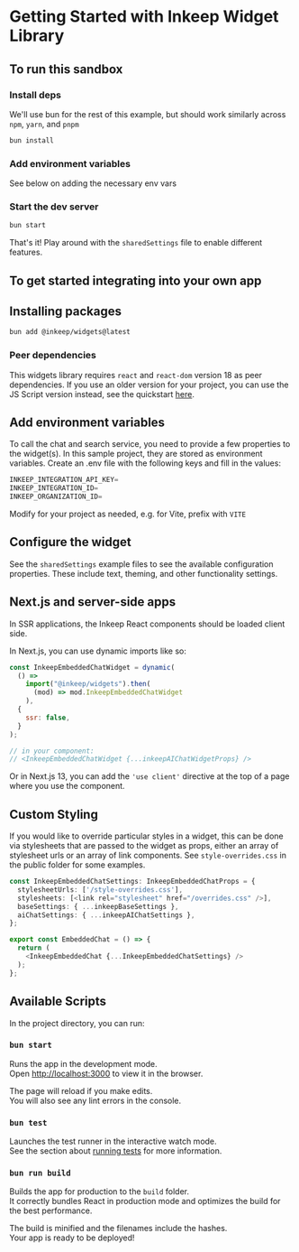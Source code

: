 # Getting Started with Inkeep Widget Library

## To run this sandbox

### Install deps

We'll use bun for the rest of this example, but should work similarly across `npm`, `yarn`, and `pnpm`

``` bash
bun install
```


### Add environment variables

See below on adding the necessary env vars

### Start the dev server

``` bash
bun start
```

That's it! Play around with the `sharedSettings` file to enable different features.

## To get started integrating into your own app

## Installing packages

``` bash
bun add @inkeep/widgets@latest
```

### Peer dependencies

This widgets library requires `react` and `react-dom` version 18 as peer dependencies. If you use an older version for your project, you can use the JS Script version instead, see the quickstart [here](https://github.com/inkeep/starter-template-widgets-embed).

## Add environment variables

To call the chat and search service, you need to provide a few properties to the widget(s). In this sample project, they are stored as environment variables. Create an .env file with the following keys and fill in the values:


```ts
INKEEP_INTEGRATION_API_KEY=
INKEEP_INTEGRATION_ID=
INKEEP_ORGANIZATION_ID=
```

Modify for your project as needed, e.g. for Vite, prefix with `VITE`

## Configure the widget

See the `sharedSettings` example files to see the available configuration properties. These include text, theming, and other functionality settings.

## Next.js and server-side apps

In SSR applications, the Inkeep React components should be loaded client side.

In Next.js, you can use dynamic imports like so:

``` js
const InkeepEmbeddedChatWidget = dynamic(
  () =>
    import("@inkeep/widgets").then(
      (mod) => mod.InkeepEmbeddedChatWidget
    ),
  {
    ssr: false,
  }
);

// in your component:
// <InkeepEmbeddedChatWidget {...inkeepAIChatWidgetProps} />
```

Or in Next.js 13, you can add the `'use client'` directive at the top of a page where you use the component.

## Custom Styling

If you would like to override particular styles in a widget, this can be done via stylesheets that are passed to the widget as props, either an array of stylesheet urls or an array of link components. See `style-overrides.css` in the public folder for some examples.

``` ts
const InkeepEmbeddedChatSettings: InkeepEmbeddedChatProps = {
  stylesheetUrls: ['/style-overrides.css'],
  stylesheets: [<link rel="stylesheet" href="/overrides.css" />],
  baseSettings: { ...inkeepBaseSettings },
  aiChatSettings: { ...inkeepAIChatSettings },
};

export const EmbeddedChat = () => {
  return (
    <InkeepEmbeddedChat {...InkeepEmbeddedChatSettings} />
  );
};
```

## Available Scripts

In the project directory, you can run:

### `bun start`

Runs the app in the development mode.\
Open [http://localhost:3000](http://localhost:3000) to view it in the browser.

The page will reload if you make edits.\
You will also see any lint errors in the console.

### `bun test`

Launches the test runner in the interactive watch mode.\
See the section about [running tests](https://facebook.github.io/create-react-app/docs/running-tests) for more information.

### `bun run build`

Builds the app for production to the `build` folder.\
It correctly bundles React in production mode and optimizes the build for the best performance.

The build is minified and the filenames include the hashes.\
Your app is ready to be deployed!

